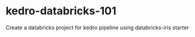 # kedro-databricks-101
Create a databricks project for kedro pipeline using databricks-iris starter
